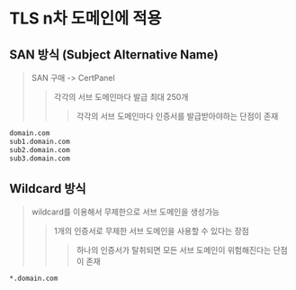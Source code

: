 # TLS n차 도메인에 적용

## SAN 방식 (Subject Alternative Name)

> SAN 구매 -> CertPanel
>
> > 각각의 서브 도메인마다 발급 최대 250개
> >
> > > 각각의 서브 도메인마다 인증서를 발급받아야하는 단점이 존재

```sh
domain.com
sub1.domain.com
sub2.domain.com
sub3.domain.com
```

## Wildcard 방식

> wildcard를 이용해서 무제한으로 서브 도메인을 생성가능
>
> > 1개의 인증서로 무제한 서브 도메인을 사용할 수 있다는 장점
> >
> > > 하나의 인증서가 탈취되면 모든 서브 도메인이 위험해진다는 단점이 존재

```sh
*.domain.com
```
